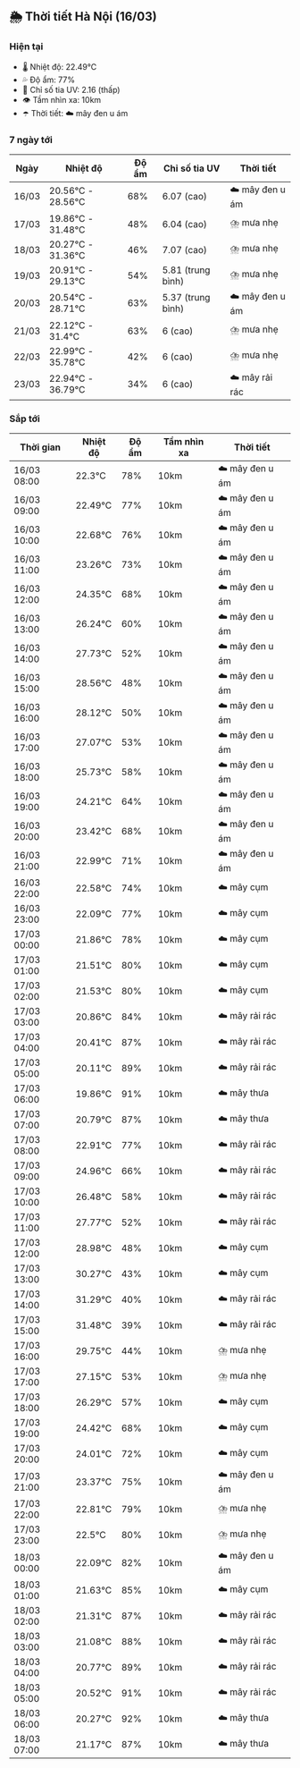 ## 🌦️ Thời tiết Hà Nội (16/03)

### Hiện tại

- 🌡️ Nhiệt độ: 22.49℃
- 💦 Độ ẩm: 77%
- 🌟 Chỉ số tia UV: 2.16 (thấp)
- 👁️ Tầm nhìn xa: 10km
- ☂️ Thời tiết: ☁️ mây đen u ám

### 7 ngày tới

| Ngày | Nhiệt độ | Độ ẩm | Chỉ số tia UV | Thời tiết |
| --- | --- | --- | --- | --- |
| 16/03 | 20.56℃ - 28.56℃ | 68% | 6.07 (cao) | ☁️ mây đen u ám |
| 17/03 | 19.86℃ - 31.48℃ | 48% | 6.04 (cao) | ⛈️ mưa nhẹ |
| 18/03 | 20.27℃ - 31.36℃ | 46% | 7.07 (cao) | ⛈️ mưa nhẹ |
| 19/03 | 20.91℃ - 29.13℃ | 54% | 5.81 (trung bình) | ⛈️ mưa nhẹ |
| 20/03 | 20.54℃ - 28.71℃ | 63% | 5.37 (trung bình) | ☁️ mây đen u ám |
| 21/03 | 22.12℃ - 31.4℃ | 63% | 6 (cao) | ⛈️ mưa nhẹ |
| 22/03 | 22.99℃ - 35.78℃ | 42% | 6 (cao) | ⛈️ mưa nhẹ |
| 23/03 | 22.94℃ - 36.79℃ | 34% | 6 (cao) | ☁️ mây rải rác |

### Sắp tới

| Thời gian | Nhiệt độ | Độ ẩm | Tầm nhìn xa | Thời tiết |
| --- | --- | --- | --- | --- |
| 16/03 08:00 | 22.3℃ | 78% | 10km | ☁️ mây đen u ám |
| 16/03 09:00 | 22.49℃ | 77% | 10km | ☁️ mây đen u ám |
| 16/03 10:00 | 22.68℃ | 76% | 10km | ☁️ mây đen u ám |
| 16/03 11:00 | 23.26℃ | 73% | 10km | ☁️ mây đen u ám |
| 16/03 12:00 | 24.35℃ | 68% | 10km | ☁️ mây đen u ám |
| 16/03 13:00 | 26.24℃ | 60% | 10km | ☁️ mây đen u ám |
| 16/03 14:00 | 27.73℃ | 52% | 10km | ☁️ mây đen u ám |
| 16/03 15:00 | 28.56℃ | 48% | 10km | ☁️ mây đen u ám |
| 16/03 16:00 | 28.12℃ | 50% | 10km | ☁️ mây đen u ám |
| 16/03 17:00 | 27.07℃ | 53% | 10km | ☁️ mây đen u ám |
| 16/03 18:00 | 25.73℃ | 58% | 10km | ☁️ mây đen u ám |
| 16/03 19:00 | 24.21℃ | 64% | 10km | ☁️ mây đen u ám |
| 16/03 20:00 | 23.42℃ | 68% | 10km | ☁️ mây đen u ám |
| 16/03 21:00 | 22.99℃ | 71% | 10km | ☁️ mây đen u ám |
| 16/03 22:00 | 22.58℃ | 74% | 10km | ☁️ mây cụm |
| 16/03 23:00 | 22.09℃ | 77% | 10km | ☁️ mây cụm |
| 17/03 00:00 | 21.86℃ | 78% | 10km | ☁️ mây cụm |
| 17/03 01:00 | 21.51℃ | 80% | 10km | ☁️ mây cụm |
| 17/03 02:00 | 21.53℃ | 80% | 10km | ☁️ mây cụm |
| 17/03 03:00 | 20.86℃ | 84% | 10km | ☁️ mây rải rác |
| 17/03 04:00 | 20.41℃ | 87% | 10km | ☁️ mây rải rác |
| 17/03 05:00 | 20.11℃ | 89% | 10km | ☁️ mây rải rác |
| 17/03 06:00 | 19.86℃ | 91% | 10km | ☁️ mây thưa |
| 17/03 07:00 | 20.79℃ | 87% | 10km | ☁️ mây thưa |
| 17/03 08:00 | 22.91℃ | 77% | 10km | ☁️ mây rải rác |
| 17/03 09:00 | 24.96℃ | 66% | 10km | ☁️ mây rải rác |
| 17/03 10:00 | 26.48℃ | 58% | 10km | ☁️ mây rải rác |
| 17/03 11:00 | 27.77℃ | 52% | 10km | ☁️ mây rải rác |
| 17/03 12:00 | 28.98℃ | 48% | 10km | ☁️ mây cụm |
| 17/03 13:00 | 30.27℃ | 43% | 10km | ☁️ mây cụm |
| 17/03 14:00 | 31.29℃ | 40% | 10km | ☁️ mây rải rác |
| 17/03 15:00 | 31.48℃ | 39% | 10km | ☁️ mây rải rác |
| 17/03 16:00 | 29.75℃ | 44% | 10km | ⛈️ mưa nhẹ |
| 17/03 17:00 | 27.15℃ | 53% | 10km | ⛈️ mưa nhẹ |
| 17/03 18:00 | 26.29℃ | 57% | 10km | ☁️ mây cụm |
| 17/03 19:00 | 24.42℃ | 68% | 10km | ☁️ mây cụm |
| 17/03 20:00 | 24.01℃ | 72% | 10km | ☁️ mây cụm |
| 17/03 21:00 | 23.37℃ | 75% | 10km | ☁️ mây đen u ám |
| 17/03 22:00 | 22.81℃ | 79% | 10km | ⛈️ mưa nhẹ |
| 17/03 23:00 | 22.5℃ | 80% | 10km | ⛈️ mưa nhẹ |
| 18/03 00:00 | 22.09℃ | 82% | 10km | ☁️ mây đen u ám |
| 18/03 01:00 | 21.63℃ | 85% | 10km | ☁️ mây cụm |
| 18/03 02:00 | 21.31℃ | 87% | 10km | ☁️ mây rải rác |
| 18/03 03:00 | 21.08℃ | 88% | 10km | ☁️ mây rải rác |
| 18/03 04:00 | 20.77℃ | 89% | 10km | ☁️ mây rải rác |
| 18/03 05:00 | 20.52℃ | 91% | 10km | ☁️ mây rải rác |
| 18/03 06:00 | 20.27℃ | 92% | 10km | ☁️ mây thưa |
| 18/03 07:00 | 21.17℃ | 87% | 10km | ☁️ mây thưa |
